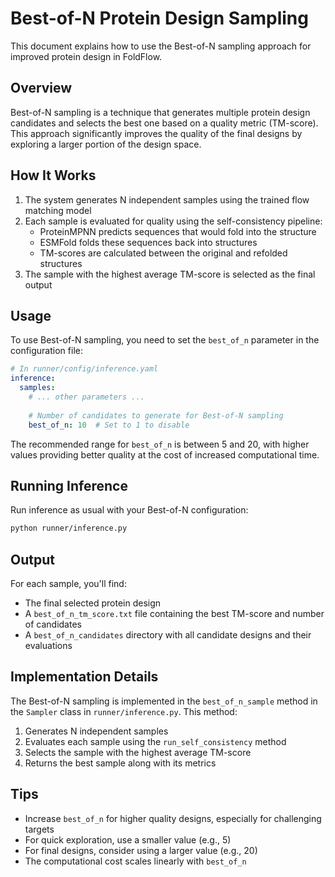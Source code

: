 # Best-of-N Protein Design Sampling

This document explains how to use the Best-of-N sampling approach for improved protein design in FoldFlow.

## Overview

Best-of-N sampling is a technique that generates multiple protein design candidates and selects the best one based on a quality metric (TM-score). This approach significantly improves the quality of the final designs by exploring a larger portion of the design space.

## How It Works

1. The system generates N independent samples using the trained flow matching model
2. Each sample is evaluated for quality using the self-consistency pipeline:
   - ProteinMPNN predicts sequences that would fold into the structure
   - ESMFold folds these sequences back into structures
   - TM-scores are calculated between the original and refolded structures
3. The sample with the highest average TM-score is selected as the final output

## Usage

To use Best-of-N sampling, you need to set the `best_of_n` parameter in the configuration file:

```yaml
# In runner/config/inference.yaml
inference:
  samples:
    # ... other parameters ...
    
    # Number of candidates to generate for Best-of-N sampling
    best_of_n: 10  # Set to 1 to disable
```

The recommended range for `best_of_n` is between 5 and 20, with higher values providing better quality at the cost of increased computational time.

## Running Inference

Run inference as usual with your Best-of-N configuration:

```bash
python runner/inference.py
```

## Output

For each sample, you'll find:

- The final selected protein design
- A `best_of_n_tm_score.txt` file containing the best TM-score and number of candidates
- A `best_of_n_candidates` directory with all candidate designs and their evaluations

## Implementation Details

The Best-of-N sampling is implemented in the `best_of_n_sample` method in the `Sampler` class in `runner/inference.py`. This method:

1. Generates N independent samples
2. Evaluates each sample using the `run_self_consistency` method
3. Selects the sample with the highest average TM-score
4. Returns the best sample along with its metrics

## Tips

- Increase `best_of_n` for higher quality designs, especially for challenging targets
- For quick exploration, use a smaller value (e.g., 5)
- For final designs, consider using a larger value (e.g., 20)
- The computational cost scales linearly with `best_of_n` 